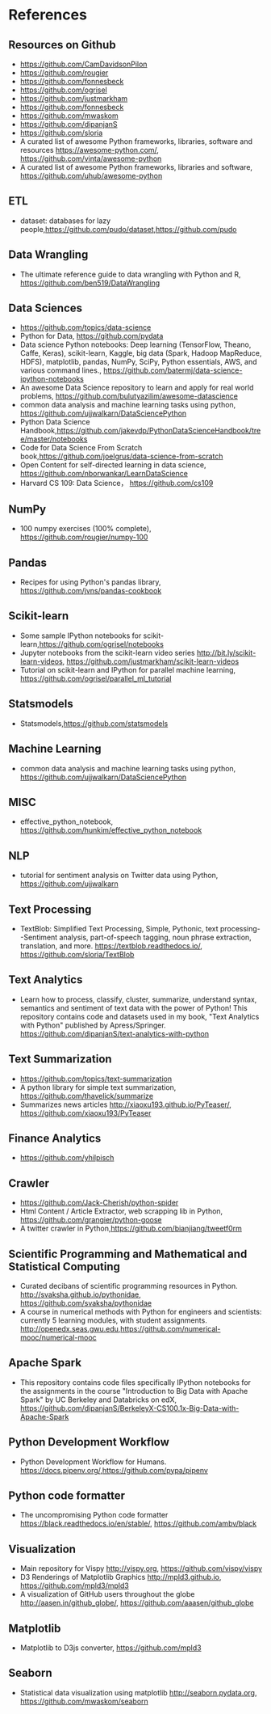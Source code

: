 # References 

## Resources on Github
+ https://github.com/CamDavidsonPilon
+ https://github.com/rougier
+ https://github.com/fonnesbeck
+ https://github.com/ogrisel
+ https://github.com/justmarkham
+ https://github.com/fonnesbeck
+ https://github.com/mwaskom
+ https://github.com/dipanjanS
+ https://github.com/sloria
+ A curated list of awesome Python frameworks, libraries, software and resources https://awesome-python.com/, https://github.com/vinta/awesome-python
+ A curated list of awesome Python frameworks, libraries and software, https://github.com/uhub/awesome-python

## ETL 
+ dataset: databases for lazy people,https://github.com/pudo/dataset,https://github.com/pudo

## Data Wrangling
+ The ultimate reference guide to data wrangling with Python and R, https://github.com/ben519/DataWrangling

## Data Sciences
+ https://github.com/topics/data-science
+ Python for Data, https://github.com/pydata
+ Data science Python notebooks: Deep learning (TensorFlow, Theano, Caffe, Keras), scikit-learn, Kaggle, big data (Spark, Hadoop MapReduce, HDFS), matplotlib, pandas, NumPy, SciPy, Python essentials, AWS, and various command lines., https://github.com/batermj/data-science-ipython-notebooks
+ An awesome Data Science repository to learn and apply for real world problems, https://github.com/bulutyazilim/awesome-datascience
+ common data analysis and machine learning tasks using python, https://github.com/ujjwalkarn/DataSciencePython
+ Python Data Science Handbook,https://github.com/jakevdp/PythonDataScienceHandbook/tree/master/notebooks
+ Code for Data Science From Scratch book,https://github.com/joelgrus/data-science-from-scratch
+ Open Content for self-directed learning in data science, https://github.com/nborwankar/LearnDataScience
+ Harvard CS 109: Data Science， https://github.com/cs109

## NumPy
+ 100 numpy exercises (100% complete), https://github.com/rougier/numpy-100

## Pandas
+ Recipes for using Python's pandas library, https://github.com/jvns/pandas-cookbook

## Scikit-learn
+ Some sample IPython notebooks for scikit-learn,https://github.com/ogrisel/notebooks
+ Jupyter notebooks from the scikit-learn video series http://bit.ly/scikit-learn-videos, https://github.com/justmarkham/scikit-learn-videos
+ Tutorial on scikit-learn and IPython for parallel machine learning, https://github.com/ogrisel/parallel_ml_tutorial


## Statsmodels
+ Statsmodels,https://github.com/statsmodels

## Machine Learning
+ common data analysis and machine learning tasks using python, https://github.com/ujjwalkarn/DataSciencePython

## MISC
+ effective_python_notebook, https://github.com/hunkim/effective_python_notebook

## NLP
+ tutorial for sentiment analysis on Twitter data using Python, https://github.com/ujjwalkarn

## Text Processing
+ TextBlob: Simplified Text Processing, Simple, Pythonic, text processing--Sentiment analysis, part-of-speech tagging, noun phrase extraction, translation, and more. https://textblob.readthedocs.io/, https://github.com/sloria/TextBlob

## Text Analytics
+ Learn how to process, classify, cluster, summarize, understand syntax, semantics and sentiment of text data with the power of Python! This repository contains code and datasets used in my book, "Text Analytics with Python" published by Apress/Springer. https://github.com/dipanjanS/text-analytics-with-python

## Text Summarization
+ https://github.com/topics/text-summarization
+ A python library for simple text summarization, https://github.com/thavelick/summarize
+ Summarizes news articles http://xiaoxu193.github.io/PyTeaser/, https://github.com/xiaoxu193/PyTeaser

## Finance Analytics
+ https://github.com/yhilpisch

## Crawler
+ https://github.com/Jack-Cherish/python-spider
+ Html Content / Article Extractor, web scrapping lib in Python, https://github.com/grangier/python-goose
+ A twitter crawler in Python,https://github.com/bianjiang/tweetf0rm

## Scientific Programming and Mathematical and Statistical Computing
+ Curated decibans of scientific programming resources in Python. http://svaksha.github.io/pythonidae, https://github.com/svaksha/pythonidae
+ A course in numerical methods with Python for engineers and scientists: currently 5 learning modules, with student assignments. http://openedx.seas.gwu.edu,https://github.com/numerical-mooc/numerical-mooc

## Apache Spark
+ This repository contains code files specifically IPython notebooks for the assignments in the course "Introduction to Big Data with Apache Spark" by UC Berkeley and Databricks on edX, https://github.com/dipanjanS/BerkeleyX-CS100.1x-Big-Data-with-Apache-Spark

## Python Development Workflow
+ Python Development Workflow for Humans. https://docs.pipenv.org/,https://github.com/pypa/pipenv

## Python code formatter 
+ The uncompromising Python code formatter https://black.readthedocs.io/en/stable/, https://github.com/ambv/black

## Visualization
+ Main repository for Vispy http://vispy.org, https://github.com/vispy/vispy
+ D3 Renderings of Matplotlib Graphics http://mpld3.github.io, https://github.com/mpld3/mpld3
+ A visualization of GitHub users throughout the globe http://aasen.in/github_globe/, https://github.com/aaasen/github_globe

## Matplotlib
+ Matplotlib to D3js converter, https://github.com/mpld3

## Seaborn
+ Statistical data visualization using matplotlib http://seaborn.pydata.org, https://github.com/mwaskom/seaborn


